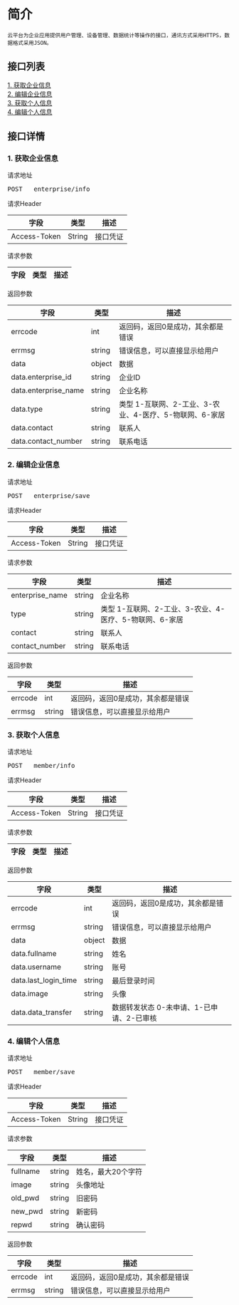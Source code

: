 # 简介
	云平台为企业应用提供用户管理、设备管理、数据统计等操作的接口，通讯方式采用HTTPS，数据格式采用JSON。
## 接口列表
[1. 获取企业信息](#api_1)
</br>[2. 编辑企业信息](#api_2)
</br>[3. 获取个人信息](#api_3)
</br>[4. 编辑个人信息 ](#api_4)
</br>
## 接口详情
### <a name='api_1'>1. 获取企业信息</a>
请求地址

<pre>POST	enterprise/info</pre>

请求Header

|字段|类型|描述|
|--|--|--|
|Access-Token|String|接口凭证|

请求参数

|字段|类型|描述|
|--|--|--|

返回参数

|字段|类型|描述|
|--|--|--|
|errcode|int|返回码，返回0是成功，其余都是错误|
|errmsg|string|错误信息，可以直接显示给用户|
|data|object|数据|
|data.enterprise_id|string|企业ID|
|data.enterprise_name|string|企业名称|
|data.type|string|类型 1-互联网、2-工业、3-农业、4-医疗、5-物联网、6-家居|
|data.contact|string|联系人|
|data.contact_number|string|联系电话|

### <a name='api_2'>2. 编辑企业信息</a>
请求地址

<pre>POST	enterprise/save</pre>

请求Header

|字段|类型|描述|
|--|--|--|
|Access-Token|String|接口凭证|

请求参数

|字段|类型|描述|
|--|--|--|
|enterprise_name|string|企业名称|
|type|string|类型 1-互联网、2-工业、3-农业、4-医疗、5-物联网、6-家居|
|contact|string|联系人|
|contact_number|string|联系电话|

返回参数

|字段|类型|描述|
|--|--|--|
|errcode|int|返回码，返回0是成功，其余都是错误|
|errmsg|string|错误信息，可以直接显示给用户|

### <a name='api_3'>3. 获取个人信息</a>
请求地址

<pre>POST	member/info</pre>

请求Header

|字段|类型|描述|
|--|--|--|
|Access-Token|String|接口凭证|

请求参数

|字段|类型|描述|
|--|--|--|

返回参数

|字段|类型|描述|
|--|--|--|
|errcode|int|返回码，返回0是成功，其余都是错误|
|errmsg|string|错误信息，可以直接显示给用户|
|data|object|数据|
|data.fullname|string|姓名|
|data.username|string|账号|
|data.last_login_time|string|最后登录时间|
|data.image|string|头像|
|data.data_transfer|string|数据转发状态 0-未申请、1-已申请、2-已审核|

### <a name='api_4'>4. 编辑个人信息 </a>
请求地址

<pre>POST	member/save</pre>

请求Header

|字段|类型|描述|
|--|--|--|
|Access-Token|String|接口凭证|

请求参数

|字段|类型|描述|
|--|--|--|
|fullname|string|姓名，最大20个字符|
|image|string|头像地址|
|old_pwd|string|旧密码|
|new_pwd|string|新密码|
|repwd|string|确认密码|

返回参数

|字段|类型|描述|
|--|--|--|
|errcode|int|返回码，返回0是成功，其余都是错误|
|errmsg|string|错误信息，可以直接显示给用户|

